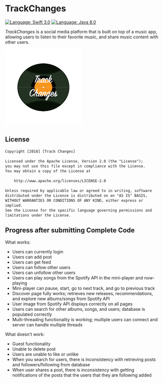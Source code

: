 # TrackChanges

[![Language: Swift 3.0](https://img.shields.io/badge/swift-3.0-orange.svg?style=flat)](https://developer.apple.com/swift) 
[![Language: Java 8.0](https://img.shields.io/badge/java-8.0-brown.svg?style=flat)](https://www.java.com/en/) 

*TrackChanges* is a social media platform that is built on top of a music app, allowing users to listen to their favorite music, and share music content with other users.

<img src="TrackChangesLogo.png" width="250" height="250">

## License

    Copyright [2018] [Track Changes]

    Licensed under the Apache License, Version 2.0 (the "License");
    you may not use this file except in compliance with the License.
    You may obtain a copy of the License at

        http://www.apache.org/licenses/LICENSE-2.0

    Unless required by applicable law or agreed to in writing, software
    distributed under the License is distributed on an "AS IS" BASIS,
    WITHOUT WARRANTIES OR CONDITIONS OF ANY KIND, either express or implied.
    See the License for the specific language governing permissions and
    limitations under the License.

## Progress after submitting Complete Code
What works:
- Users can currently login
- Users can add post
- Users can get feed
- Users can follow other users
- Users can unfollow other users
- Users can play songs from the Spotify API in the mini-player and now-playing
- Mini-player can pause, start, go to next track, and go to previous track
- Discover page fully works; retrieves new releases, recommendations, and explore new albums/songs from Spotify API
- User image from Spotify API displays correctly on all pages  
- Users can search for other albums, songs, and users; database is populated correctly
- Multi-threading functionality is working; multiple users can connect and server can handle multiple threads

What doesn't work:
- Guest functionality
- Unable to delete post
- Users are unable to like or unlike
- When you search for users, there is inconsistency with retrieving posts and followers/following from database
- When user shares a post, there is inconsistency with getting notifications of the posts that the users that they are following added
